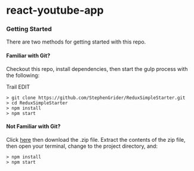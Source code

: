# react-youtube-app



### Getting Started

There are two methods for getting started with this repo.

#### Familiar with Git?
Checkout this repo, install dependencies, then start the gulp process with the following:

Trail EDIT

```
> git clone https://github.com/StephenGrider/ReduxSimpleStarter.git
> cd ReduxSimpleStarter
> npm install
> npm start
```

#### Not Familiar with Git?
Click [here](https://github.com/StephenGrider/ReactStarter/releases) then download the .zip file.  Extract the contents of the zip file, then open your terminal, change to the project directory, and:

```
> npm install
> npm start
```
